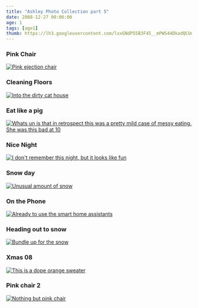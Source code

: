 ```yaml
---
title: "Ashley Photo Collection part 5"
date: 2008-12-27 00:06:00
age: 1
tags: [age1]
thumb: https://lh3.googleusercontent.com/lxxGNdP55B3F45__mPWS44DkadQCUd-Td9MSw0YB7hFr0BpBEC9S6dolNf8588cpJ4aEqiWMyV4PVaIO8FU=w293-h220
---
```


<div class="row">
    <div class="col-md-4">
        <h3>Pink Chair</h3>
        <a href="https://get.google.com/albumarchive/108001626876662627571/album/AF1QipOwvrtpvURZM16cRqyPUikOnU1do5LVWLVE3v5H?authKey=CLuooJ-EsLCgCA"><img src="https://lh3.googleusercontent.com/lxxGNdP55B3F45__mPWS44DkadQCUd-Td9MSw0YB7hFr0BpBEC9S6dolNf8588cpJ4aEqiWMyV4PVaIO8FU=w293-h220" alt="Pink ejection chair"/></a>
    </div>
    <div class="col-md-4">
        <h3>Cleaning Floors</h3>
        <a href="https://get.google.com/albumarchive/108001626876662627571/album/AF1QipP1GVgDJdkm80iW098pB-UuGwHRiEzqjkUF_13A?authKey=CKjQ_tSlvJCdnAE"><img src="https://lh3.googleusercontent.com/PWnzOLsmyas6TufFKz1QGssYMsQrDBEEBZk2o4dETUVZKSO8xhMwbJ8uThV4Lhuupq5u3aQnMYOqYkN13v0=w293-h220" alt="Into the dirty cat house"/></a>
    </div>
    <div class="col-md-4">
        <h3>Eat like a pig</h3>
        <a href="https://get.google.com/albumarchive/108001626876662627571/album/AF1QipPRudjDshpM7NaIhPmDstvGwSOg37GAEdA9dJff?authKey=CKXqyPOSuqvqZg"><img src="https://lh3.googleusercontent.com/ZoVqb297j1_aa_Z9o--KLmsbpQy8Q9GhIqzsY02ChT0nUyB6ujiGQnP5_Gppxq2PdjJzIbX7XAX1UwDOKw=w293-h220" alt="Whats un is that in retrospect this was a pretty mild case of messy eating.  She was this bad at 10"/></a>
    </div>
</div>
<div class="row">
    <div class="col-md-4">
        <h3>Nice Night</h3>
        <a href="https://get.google.com/albumarchive/108001626876662627571/album/AF1QipMydvgJ_Jzcrp9yCtRpQ9YvsxhfO41Fq5HMhJbj?authKey=CLDun5OEqPHIqQE"><img src="https://lh3.googleusercontent.com/Dgq1WkrQKmi2ubwvrDTmLTz4nPktcpbLXAtJYqGAVHJJG0o_yC0SVvtHq8Gs-8Lw24v6fozMn4K5k95rQQ=w293-h220" alt="I don't remember this night, but it looks like fun"/></a>
    </div>
    <div class="col-md-4">
        <h3>Snow day</h3>
        <a href="https://get.google.com/albumarchive/108001626876662627571/album/AF1QipPBuiWZ5G8vtP7PB8rkpQqCuOsrE2LvdkikwicC?authKey=CPy7s_yn9YqhrgE"><img src="https://lh3.googleusercontent.com/BUoH2XFSpJ-TP5gJ0SsQg2SVhjjZ2It-MveTUsGbRaqQKOgfb5EixycyYDWhcOZoOc1jSPdEttcvjfdQ3A=w293-h220" alt="Unusual amount of snow"/></a>
    </div>
    <div class="col-md-4">
        <h3>On the Phone</h3>
        <a href="https://get.google.com/albumarchive/108001626876662627571/album/AF1QipMyjPEVgLohlzQZj5NOynQMuUX1xMdEPfn3F0wq?authKey=CPvU1uP-zau30AE"><img src="https://lh3.googleusercontent.com/C1BPaLUyP9ekEHOVi8PRhFvIJDj2oxeMjePXEHb2PVL-7O_4W_NSYtHICOe0OgkSIxFAsWWoCKyHQw1SaA=w293-h220" alt="Already to use the smart home assistants"/></a>
    </div>
</div>
<div class="row">
    <div class="col-md-4">
        <h3>Heading out to snow</h3>
        <a href="https://get.google.com/albumarchive/108001626876662627571/album/AF1QipONKMhAA10CRm7GIZ6wJq5aiS3w_JKlswIf37C_?authKey=CNnm_ZnB6P6Z8AE"><img src="https://lh3.googleusercontent.com/N0FkUGshPe8jg11qaLKNm_AcxacZQcdykujlj-oj7j7aSyK8eEVPX5DZQ1DoJHZh55QhdIMx_jYmzagnrA=w293-h220" alt="Bundle up for the snow"/></a>
    </div>
    <div class="col-md-4">
        <h3>Xmas 08</h3>
        <a href="https://get.google.com/albumarchive/108001626876662627571/album/AF1QipMPM6j7CqLgwIrja6sX5vY-_q_gGVN-ImsGVCH4?authKey=CPTo8KbFsMaURw"><img src="https://lh3.googleusercontent.com/wpGeCWk1dwsb9qQZvE5stIyEQZoBwSdi_cb4RU-cWaOHVY8qr5DX4UMtFrhvsMaYQDgkrqrX9puQAxyHww=w293-h220" alt="This is a dope orange sweater"/></a>
    </div>
    <div class="col-md-4">
        <h3>Pink chair 2</h3>
        <a href="https://get.google.com/albumarchive/108001626876662627571/album/AF1QipOkfPPsDEQT39Ccs4eASw8_W1hteJf-5WoxPT08?authKey=CNPQ8bm-08eQOQ"><img src="https://lh3.googleusercontent.com/x5k7csJn-RBjy4jQ5q0CiCHur6L_MdRyHaqE8FlST7HEB0JoHYFNYDSAKfitHoLY1OPlCgym-8B5mClX8g=w293-h220" alt="Nothing but pink chair"/></a>
    </div>
</div>